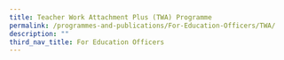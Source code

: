 ```yaml
---
title: Teacher Work Attachment Plus (TWA) Programme
permalink: /programmes-and-publications/For-Education-Officers/TWA/
description: ""
third_nav_title: For Education Officers
---
```

